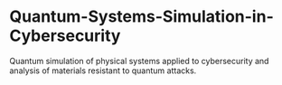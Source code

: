 # Quantum-Systems-Simulation-in-Cybersecurity
Quantum simulation of physical systems applied to cybersecurity and analysis of materials resistant to quantum attacks.
